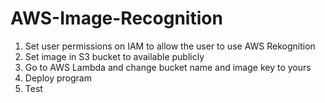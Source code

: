 # AWS-Image-Recognition
1) Set user permissions on IAM to allow the user to use AWS Rekognition
2) Set image in S3 bucket to available publicly
3) Go to AWS Lambda and change bucket name and image key to yours
4) Deploy program
5) Test
